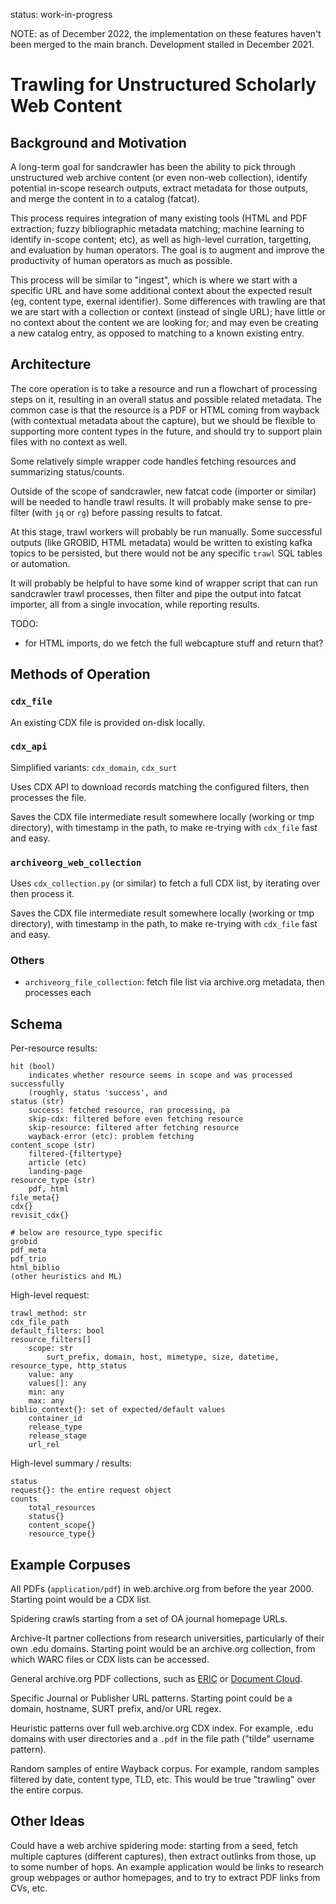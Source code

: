 
status: work-in-progress

NOTE: as of December 2022, the implementation on these features haven't been
merged to the main branch. Development stalled in December 2021.

Trawling for Unstructured Scholarly Web Content
===============================================

## Background and Motivation

A long-term goal for sandcrawler has been the ability to pick through
unstructured web archive content (or even non-web collection), identify
potential in-scope research outputs, extract metadata for those outputs, and
merge the content in to a catalog (fatcat).

This process requires integration of many existing tools (HTML and PDF
extraction; fuzzy bibliographic metadata matching; machine learning to identify
in-scope content; etc), as well as high-level curration, targetting, and
evaluation by human operators. The goal is to augment and improve the
productivity of human operators as much as possible.

This process will be similar to "ingest", which is where we start with a
specific URL and have some additional context about the expected result (eg,
content type, exernal identifier). Some differences with trawling are that we
are start with a collection or context (instead of single URL); have little or
no context about the content we are looking for; and may even be creating a new
catalog entry, as opposed to matching to a known existing entry.


## Architecture

The core operation is to take a resource and run a flowchart of processing
steps on it, resulting in an overall status and possible related metadata. The
common case is that the resource is a PDF or HTML coming from wayback (with
contextual metadata about the capture), but we should be flexible to supporting
more content types in the future, and should try to support plain files with no
context as well.

Some relatively simple wrapper code handles fetching resources and summarizing
status/counts.

Outside of the scope of sandcrawler, new fatcat code (importer or similar) will
be needed to handle trawl results. It will probably make sense to pre-filter
(with `jq` or `rg`) before passing results to fatcat.

At this stage, trawl workers will probably be run manually. Some successful
outputs (like GROBID, HTML metadata) would be written to existing kafka topics
to be persisted, but there would not be any specific `trawl` SQL tables or
automation.

It will probably be helpful to have some kind of wrapper script that can run
sandcrawler trawl processes, then filter and pipe the output into fatcat
importer, all from a single invocation, while reporting results.

TODO:
- for HTML imports, do we fetch the full webcapture stuff and return that?


## Methods of Operation

### `cdx_file`

An existing CDX file is provided on-disk locally.

### `cdx_api`

Simplified variants: `cdx_domain`, `cdx_surt`

Uses CDX API to download records matching the configured filters, then processes the file.

Saves the CDX file intermediate result somewhere locally (working or tmp
directory), with timestamp in the path, to make re-trying with `cdx_file` fast
and easy.


### `archiveorg_web_collection`

Uses `cdx_collection.py` (or similar) to fetch a full CDX list, by iterating over
then process it.

Saves the CDX file intermediate result somewhere locally (working or tmp
directory), with timestamp in the path, to make re-trying with `cdx_file` fast
and easy.

### Others

- `archiveorg_file_collection`: fetch file list via archive.org metadata, then processes each

## Schema

Per-resource results:

    hit (bool)
        indicates whether resource seems in scope and was processed successfully
        (roughly, status 'success', and 
    status (str)
        success: fetched resource, ran processing, pa
        skip-cdx: filtered before even fetching resource
        skip-resource: filtered after fetching resource
        wayback-error (etc): problem fetching
    content_scope (str)
        filtered-{filtertype}
        article (etc)
        landing-page
    resource_type (str)
        pdf, html
    file_meta{}
    cdx{}
    revisit_cdx{}

    # below are resource_type specific
    grobid
    pdf_meta
    pdf_trio
    html_biblio
    (other heuristics and ML)

High-level request:

    trawl_method: str
    cdx_file_path
    default_filters: bool
    resource_filters[]
        scope: str
            surt_prefix, domain, host, mimetype, size, datetime, resource_type, http_status
        value: any
        values[]: any
        min: any
        max: any
    biblio_context{}: set of expected/default values
        container_id
        release_type
        release_stage
        url_rel

High-level summary / results:

    status
    request{}: the entire request object
    counts
        total_resources
        status{}
        content_scope{}
        resource_type{}

## Example Corpuses

All PDFs (`application/pdf`) in web.archive.org from before the year 2000.
Starting point would be a CDX list.

Spidering crawls starting from a set of OA journal homepage URLs.

Archive-It partner collections from research universities, particularly of
their own .edu domains. Starting point would be an archive.org collection, from
which WARC files or CDX lists can be accessed.

General archive.org PDF collections, such as
[ERIC](https://archive.org/details/ericarchive) or
[Document Cloud](https://archive.org/details/documentcloud).

Specific Journal or Publisher URL patterns. Starting point could be a domain,
hostname, SURT prefix, and/or URL regex.

Heuristic patterns over full web.archive.org CDX index. For example, .edu
domains with user directories and a `.pdf` in the file path ("tilde" username
pattern).

Random samples of entire Wayback corpus. For example, random samples filtered
by date, content type, TLD, etc. This would be true "trawling" over the entire
corpus.


## Other Ideas

Could have a web archive spidering mode: starting from a seed, fetch multiple
captures (different captures), then extract outlinks from those, up to some
number of hops. An example application would be links to research group
webpages or author homepages, and to try to extract PDF links from CVs, etc.

